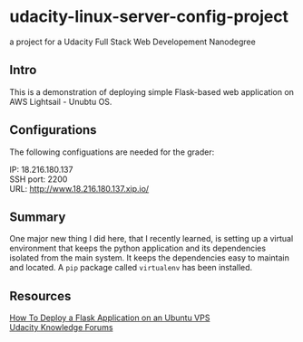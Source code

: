 # udacity-linux-server-config-project
a project for a Udacity Full Stack Web Developement Nanodegree 


## Intro

This is a demonstration of deploying simple Flask-based web application on AWS Lightsail - Unubtu OS.  
  

## Configurations

The following configuations are needed for the grader:

IP: 18.216.180.137  
SSH port: 2200  
URL: http://www.18.216.180.137.xip.io/  

## Summary

One major new thing I did here, that I recently learned, is setting up a virtual environment that keeps the python application and its dependencies isolated from the main system. It keeps the dependencies easy to maintain and located. A `pip` package called `virtualenv` has been installed. 

## Resources

[How To Deploy a Flask Application on an Ubuntu VPS](https://www.digitalocean.com/community/tutorials/how-to-deploy-a-flask-application-on-an-ubuntu-vps)  
[Udacity Knowledge Forums](https://knowledge.udacity.com/)
